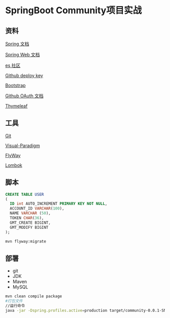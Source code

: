# SpringBoot Community项目实战

## 资料
[Spring 文档](https://spring.io/guides)

[Spring Web 文档](https://spring.io/guides/gs/serving-web-content)

[es 社区](https://elasticsearch.cn/explore)

[Github deploy key](https://developer.github.com/v3/guides/managing-deploy-keys/#deploy-keys)

[Bootstrap](https://v3.bootcss.com/getting-started/)

[Github OAuth 文档](https://developer.github.com/apps/building-oauth-apps/creating-an-oauth-app/)

[Thymeleaf](https://www.thymeleaf.org/doc/tutorials/3.0/usingthymeleaf.html)

## 工具
[Git](https://git-scm.com/download)

[Visual-Paradigm](https://www.visual-paradigm.com)

[FlyWay](https://flywaydb.org)

[Lombok](https://www.projectlombok.org)

[]()

## 脚本
```sql
CREATE TABLE USER
(
  ID int AUTO_INCREMENT PRIMARY KEY NOT NULL,
  ACCOUNT_ID VARCHAR(100),
  NAME VARCHAR (50),
  TOKEN CHAR(36),
  GMT_CREATE BIGINT,
  GMT_MODIFY BIGINT
);

```
```bash
mvn flyway:migrate

```

## 部署

- git
- JDK
- Maven
- MySQL

```bash
mvn clean compile package
#打包文件
//运行命令
java -jar -Dspring.profiles.active=production target/community-0.0.1-SNAPSHOT.jar
```

